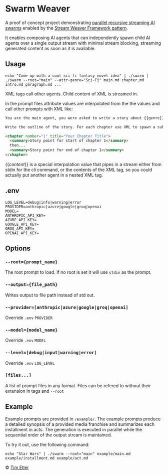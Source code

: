 # Swarm Weaver

A proof of concept project demonstrating [parallel recursive streaming AI swarms](https://www.timetler.com/2025/08/23/parallel-recursive-streaming-ai-swarms/) enabled by the [Stream Weaver Framework pattern](https://github.com/etler/stream-weaver).

It enables composing AI agents that can independently spawn child AI agents over a single output stream with minimal stream blocking, streaming generated content as soon as it is available.

## Usage

`echo "Come up with a cool sci fi fantasy novel idea" | ./swarm | ./swarm --root="main" --attr-genre="Sci-Fi" main.md chapter.md intro.md paragraph.md ...`

XML tags call other agents. Child content of XML is streamed in.

In the prompt files attribute values are interpolated from the  the values and call other prompts with XML like:

```markdown
You are the main agent, you were asked to write a story about {{genre}} and the user asked for {{_content_}}

Write the outline of the story. For each chapter use XML to spawn a sub agent to write that chapter with an outline you give it:

<chapter number="1" title="Your Chapter Title">
  <summary>Story point for start of chapter 1</summary>
  then...
  <summary>Story point for end of chapter 1</summary>
</chapter>
```

{{_content_}} is a special interpolation value that pipes in a stream either from stdin for the cli command, or the contents of the XML tag, so you could actually put another agent in a nested XML tag.

## .env

```env
LOG_LEVEL=debug|info|warning|error
PROVIDER=anthropic|azure|google|groq|openai
MODEL=
ANTHROPIC_API_KEY=
AZURE_API_KEY=
GOOGLE_API_KEY=
GROQ_API_KEY=
OPENAI_API_KEY=
```

## Options

### `--root={prompt_name}`

The root prompt to load. If no root is set it will use `stdin` as the prompt.

### `--output={file_path}`

Writes output to file path instead of std out.

### `--provider=[anthropic|azure|google|groq|openai]`

Override `.env` `PROVIDER`

### `--model={model_name}`

Override `.env` `MODEL`

### `--level=[debug|input|warning|error]`

Override `.env` `LOG_LEVEL`

### `[files...]`

A list of prompt files in any format. Files can be refered to without their extension in tags and `--root`

## Example

Example prompts are provided in `/example/`. The example prompts produce a detailed synopsis of a provided media franchise and summarizes each installment in acts. The generation is executed in parallel while the sequential order of the output stream is maintained.

To try it out, use the following command:

```
echo "Star Wars" | ./swarm --root="main" example/main.md example/installment.md example/act.md
```

© [Tim Etler][author]

[author]: https://github.com/etler
